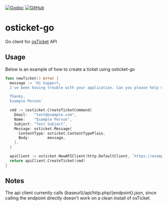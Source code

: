 [![Godoc](https://img.shields.io/badge/godoc-reference-blue.svg?style=flat)](https://godoc.org/github.com/codemonkeysoftware/osticket-go) [![GitHub](https://img.shields.io/github/license/codemonkeysoftware/osticket-go)](https://raw.githubusercontent.com/codemonkeysoftware/osticket-go/master/LICENSE)

# osticket-go
Go client for [osTicket](https://osticket.com/) API


## Usage

Below is an example of how to create a ticket using osticket-go
```go
func newTicket() error {
  message := `Hi Support,
  I've been having trouble with your application. Can you please help me?

  Thanks,
  Example Person`

  cmd := &osticket.CreateTicketCommand{
    Email:   "test@example.com",
    Name:    "Example Person",
    Subject: "Test Subject",
    Message: osticket.Message{
      ContentType: osticket.ContentTypePlain,
      Body:        message,
    },
  }

  apiClient := osticket.NewAPIClient(http.DefaultClient, `https://example.com/support`, `APIKEY`)
  return apiClient.CreateTicket(cmd)
}
```

## Notes

The api client currently calls {baseurl}/api/http.php/{endpoint}.json, since calling the endpoint directly doesn't work on a clean install of osTicket.